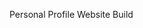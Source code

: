 <!DOCTYPE html>
<html lang="en">
  <head>
    <meta charset="UTF-8" />
  </head>
  <body>
   <p>
   Personal Profile Website Build
   </p>
  </body>
</html>

